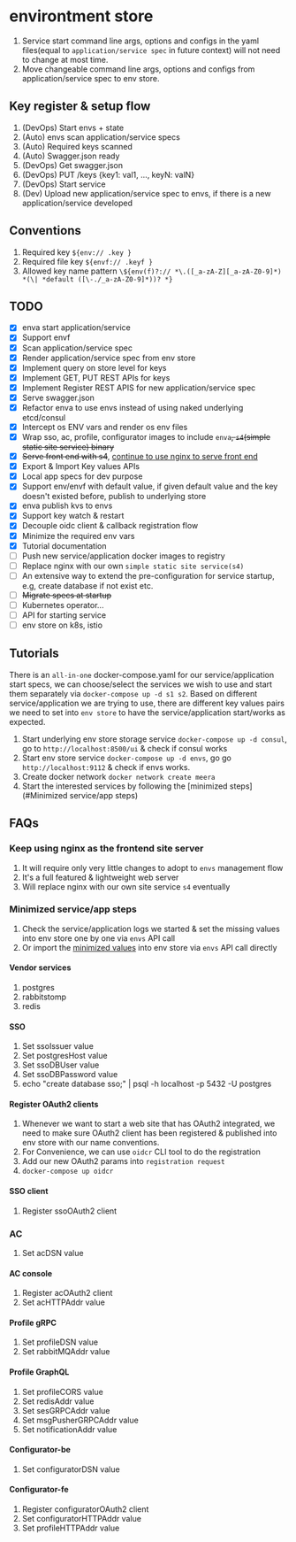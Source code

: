 # environtment store

1. Service start command line args, options and configs in the yaml files(equal to `application/service spec` in future context) will not need to change at most time.
1. Move changeable command line args, options and configs from application/service spec to env store.

## Key register & setup flow
1. (DevOps) Start envs + state
1. (Auto) envs scan application/service specs
1. (Auto) Required keys scanned
1. (Auto) Swagger.json ready
1. (DevOps) Get swagger.json
1. (DevOps) PUT /keys {key1: val1, ..., keyN: valN}
1. (DevOps) Start service
1. (Dev) Upload new application/service spec to envs, if there is a new application/service developed

## Conventions
1. Required key `${env:// .key }`
1. Required file key `${envf:// .keyf }`
1. Allowed key name pattern `\${env(f)?:// *\.([_a-zA-Z][_a-zA-Z0-9]*) *(\| *default ([\-./_a-zA-Z0-9]*))? *}`

## TODO
- [x] enva start application/service
- [x] Support envf
- [x] Scan application/service spec
- [x] Render application/service spec from env store
- [x] Implement query on store level for keys
- [x] Implement GET, PUT REST APIs for keys
- [x] Implement Register REST APIS for new application/service spec
- [x] Serve swagger.json
- [x] Refactor enva to use envs instead of using naked underlying etcd/consul
- [x] Intercept os ENV vars and render os env files
- [x] Wrap sso, ac, profile, configurator images to include `enva`~~, `s4`(simple static site service) binary~~
- [x] ~~Serve front end with s4~~, [continue to use nginx to serve front end](#Keep-using-nginx-as-the-frontend-site-server)
- [x] Export & Import Key values APIs 
- [x] Local app specs for dev purpose
- [x] Support env/envf with default value, if given default value and the key doesn't existed before, publish to underlying store
- [x] enva publish kvs to envs
- [x] Support key watch & restart
- [x] Decouple oidc client & callback registration flow 
- [x] Minimize the required env vars
- [x] Tutorial documentation
- [ ] Push new service/application docker images to registry
- [ ] Replace nginx with our own `simple static site service(s4)`
- [ ] An extensive way to extend the pre-configuration for service startup, e.g, create database if not exist etc.
- [ ] ~~Migrate specs at startup~~
- [ ] Kubernetes operator...
- [ ] API for starting service
- [ ] env store on k8s, istio

## Tutorials

There is an `all-in-one` docker-compose.yaml for our service/application start specs, we can choose/select the services we wish to use and start them separately via `docker-compose up -d s1 s2`.
Based on different service/application we are trying to use, there are different key values pairs we need to set into `env store` to have the service/application start/works as expected.

1. Start underlying env store storage service `docker-compose up -d consul`, go to `http://localhost:8500/ui` & check if consul works
1. Start env store service `docker-compose up -d envs`, go go `http://localhost:9112` & check if envs works.
1. Create docker network `docker network create meera`
1. Start the interested services by following the [minimized steps](#Minimized service/app steps)

## FAQs

### Keep using nginx as the frontend site server

1. It will require only very little changes to adopt to `envs` management flow
1. It's a full featured & lightweight web server
1. Will replace nginx with our own site service `s4` eventually

### Minimized service/app steps

1. Check the service/application logs we started & set the missing values into env store one by one via `envs` API call 
1. Or import the [minimized values](assets/devspecs/minimized-kvs.yaml) into env store via `envs` API call directly

#### Vendor services
1. postgres
1. rabbitstomp
1. redis

#### SSO  
1. Set ssoIssuer value
1. Set postgresHost value
1. Set ssoDBUser value
1. Set ssoDBPassword value
1. echo "create database sso;" | psql -h localhost -p 5432 -U postgres 

#### Register OAuth2 clients

1. Whenever we want to start a web site that has OAuth2 integrated, we need to make sure OAuth2 client has been registered & published into env store with our name conventions.
1. For Convenience, we can use `oidcr` CLI tool to do the registration
1. Add our new OAuth2 params into `registration request` 
1. `docker-compose up oidcr`

#### SSO client
1. Register ssoOAuth2 client

### AC
1. Set acDSN value

#### AC console
1. Register acOAuth2 client
1. Set acHTTPAddr value

#### Profile gRPC
1. Set profileDSN value
1. Set rabbitMQAddr value

#### Profile GraphQL
1. Set profileCORS value
1. Set redisAddr value
1. Set sesGRPCAddr value
1. Set msgPusherGRPCAddr value
1. Set notificationAddr value

#### Configurator-be
1. Set configuratorDSN value

#### Configurator-fe
1. Register configuratorOAuth2 client
1. Set configuratorHTTPAddr value
1. Set profileHTTPAddr value
